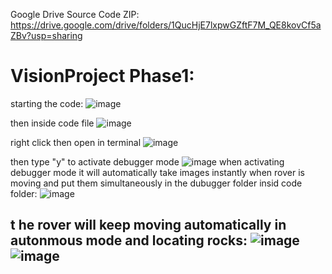 Google Drive Source Code ZIP: https://drive.google.com/drive/folders/1QucHjE7lxpwGZftF7M_QE8kovCf5aZBv?usp=sharing 
# VisionProject Phase1:
 starting the code:
![image](https://user-images.githubusercontent.com/93041833/206929367-7125ca55-00a8-49d2-8b1d-9f7b72c53ffb.png)

 then inside code file
![image](https://user-images.githubusercontent.com/93041833/206929394-8fc2078f-c8bf-49ce-94f1-5f7d9b7de460.png)

 right click then open in terminal 
![image](https://user-images.githubusercontent.com/93041833/206929513-3090a169-6cfc-438c-be71-31ca3e2d1903.png)

 then type "y" to activate debugger mode
![image](https://user-images.githubusercontent.com/93041833/206929592-77b3ecf2-9a52-444a-af1d-79d7aed62683.png)
when activating debugger mode it will automatically take images instantly when rover is moving and put them simultaneously in the dubugger folder insid code folder:
![image](https://user-images.githubusercontent.com/93041833/206930014-6651008d-8193-4b7a-a96b-47fd4c503355.png)

t he rover will keep moving automatically in autonmous mode and locating rocks:
![image](https://user-images.githubusercontent.com/93041833/206930205-a1461aeb-8844-4e21-bd10-8d65fb1f7456.png)
![image](https://user-images.githubusercontent.com/93041833/206932298-18608daf-ecb7-4f00-9320-6579fa16bb27.png)
 ---
